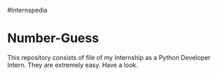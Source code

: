 #Internspedia
# Number-Guess
This repository consists of file of my Internship as a Python Developer Intern. They are extremely easy. Have a look.
